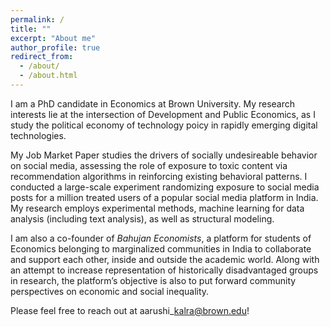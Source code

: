 ```yaml
---
permalink: /
title: ""
excerpt: "About me"
author_profile: true
redirect_from: 
  - /about/
  - /about.html
---
```


I am a PhD candidate in Economics at Brown University. My research interests lie at the intersection of Development and Public Economics, as I study the political economy of technology poicy in rapidly emerging digital technologies.

My Job Market Paper studies the drivers of socially undesireable behavior on social media, assessing the role of exposure to toxic content via recommendation algorithms in reinforcing existing behavioral patterns. I conducted a large-scale experiment randomizing exposure to social media posts for a million treated users of a popular social media platform in India. My research employs experimental methods, machine learning for data analysis (including text analysis), as well as structural modeling.

I am also a co-founder of *Bahujan Economists*, a platform for students of Economics belonging to marginalized communities in India to collaborate and support each other, inside and outside the academic world. Along with an attempt to increase representation of historically disadvantaged groups in research, the platform’s objective is also to put forward community perspectives on economic and social inequality.

Please feel free to reach out at aarushi\_kalra@brown.edu!
